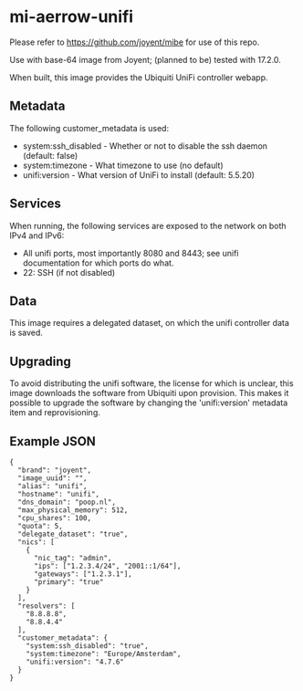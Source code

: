 mi-aerrow-unifi
===============

Please refer to https://github.com/joyent/mibe for use of this repo.

Use with base-64 image from Joyent; (planned to be) tested with 17.2.0.

When built, this image provides the Ubiquiti UniFi controller webapp.

Metadata
---------
The following customer_metadata is used:

* system:ssh_disabled - Whether or not to disable the ssh daemon (default: false)
* system:timezone - What timezone to use (no default)
* unifi:version - What version of UniFi to install (default: 5.5.20)

Services
--------
When running, the following services are exposed to the network on both IPv4 and IPv6:

* All unifi ports, most importantly 8080 and 8443; see unifi documentation for which ports do what.
* 22: SSH (if not disabled)


Data
----
This image requires a delegated dataset, on which the unifi controller data is saved.

Upgrading
---------
To avoid distributing the unifi software, the license for which is unclear, this image downloads the software from Ubiquiti upon provision. 
This makes it possible to upgrade the software by changing the 'unifi:version' metadata item and reprovisioning. 


Example JSON
------------

    {
      "brand": "joyent",
      "image_uuid": "",
      "alias": "unifi",
      "hostname": "unifi",
      "dns_domain": "poop.nl",
      "max_physical_memory": 512,
      "cpu_shares": 100,
      "quota": 5,
      "delegate_dataset": "true",
      "nics": [
        {
          "nic_tag": "admin",
          "ips": ["1.2.3.4/24", "2001::1/64"],
          "gateways": ["1.2.3.1"],
          "primary": "true"
        }
      ],
      "resolvers": [
        "8.8.8.8",
        "8.8.4.4"
      ],
      "customer_metadata": {
        "system:ssh_disabled": "true",
        "system:timezone": "Europe/Amsterdam",
        "unifi:version": "4.7.6"
      }
    }
